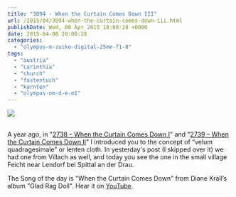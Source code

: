 ```yaml
---
title: "3094 - When the Curtain Comes Down III"
url: /2015/04/3094-when-the-curtain-comes-down-iii.html
publishDate: Wed, 08 Apr 2015 18:00:28 +0000
date: 2015-04-08 20:00:28
categories: 
  - "olympus-m-zuiko-digital-25mm-f1-8"
tags: 
  - "austria"
  - "carinthia"
  - "church"
  - "fastentuch"
  - "karnten"
  - "olympus-om-d-e-m1"
---
```

<div class="container">
<div class="center"><a target="_blank" href="https://d25zfm9zpd7gm5.cloudfront.net/1200x1200/2015/20150321_140237_lr.jpg"><img src="https://d25zfm9zpd7gm5.cloudfront.net/0600x0600/2015/20150321_140237_lr.jpg" /></a></div>
</div>
<br />

A year ago, in "<a href="/2014/04/2738-when-the-curtain-comes-down-i.html" target="_blank">2738 – When the Curtain Comes Down I</a>" and "<a href="/2014/04/2739-when-the-curtain-comes-down-ii.html" target="_blank">2739 – When the Curtain Comes Down II</a>" I introduced you to the concept of “velum quadragesimale” or lenten cloth. In yesterday's post (I skipped over it) we had one from Villach as well, and today you see the one in the small village Feicht near Lendorf bei Spittal an der Drau.

The Song of the day is "When the Curtain Comes Down" from Diane Krall’s album "Glad Rag Doll". Hear it on <a href="https://www.youtube.com/watch?v=AdaHBoiU3Aw" target="_blank">YouTube</a>.
